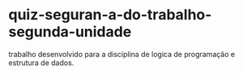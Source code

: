 # quiz-seguran-a-do-trabalho-segunda-unidade
trabalho desenvolvido para a disciplina de logica de programação e estrutura de dados.
